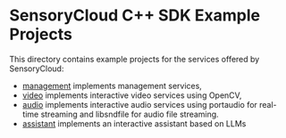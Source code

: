 # SensoryCloud C++ SDK Example Projects

This directory contains example projects for the services offered by
SensoryCloud:

-   [management](management) implements management services,
-   [video](video) implements interactive video services using OpenCV,
-   [audio](audio) implements interactive audio services using portaudio for
    real-time streaming and libsndfile for audio file streaming.
-   [assistant](assistant) implements an interactive assistant based on LLMs
